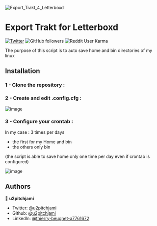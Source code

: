 ![Export_Trakt_4_Letterboxd](https://socialify.git.ci/u2pitchjami/Export_Trakt_4_Letterboxd/image?description=1&descriptionEditable=The%20purpose%20of%20this%20script%20is%20to%20export%20Trakt%20movies%20watchlist%20to%20csv%20file%20for%20manual%20Letterboxd%20import&font=Jost&language=1&logo=https%3A%2F%2Fgreen-berenice-35.tiiny.site%2Fimage2vector-3.svg&name=1&owner=1&pattern=Charlie%20Brown&stargazers=1&theme=Dark)
# Export Trakt for Letterboxd

[![Twitter](https://img.shields.io/twitter/follow/u2pitchjami.svg?style=social)](https://twitter.com/u2pitchjami)
![GitHub followers](https://img.shields.io/github/followers/u2pitchjami)
![Reddit User Karma](https://img.shields.io/reddit/user-karma/combined/u2pitchjami)



The purpose of this script is to auto save home and bin directories of my linux



## Installation

### 1 - Clone the repository :

### 2 - Create and edit .config.cfg :

![image](https://github.com/user-attachments/assets/bc3bd6fa-6149-4f64-a289-4c8b236a7cd8)


### 3 - Configure your crontab :

In my case : 3 times per days
 - the first for my Home and bin
 - the others only bin

 (the script is able to save home only one time per day even if crontab is configured)


![image](https://github.com/user-attachments/assets/48cb2833-9a50-490d-be05-cc21ed0d45c7)
## Authors

👤 **u2pitchjami**

* Twitter: [@u2pitchjami](https://twitter.com/u2pitchjami)
* Github: [@u2pitchjami](https://github.com/u2pitchjami)
* LinkedIn: [@thierry-beugnet-a7761672](https://linkedin.com/in/thierry-beugnet-a7761672)
